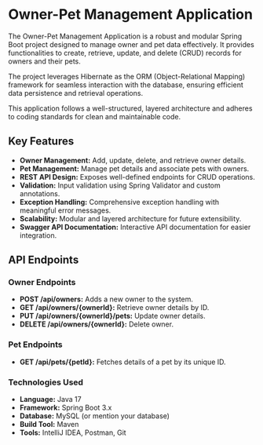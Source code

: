 # Owner-Pet Management Application
The Owner-Pet Management Application is a robust and modular Spring Boot project designed to manage owner and pet data effectively. It provides functionalities to create, retrieve, update, and delete (CRUD) records for owners and their pets.

The project leverages Hibernate as the ORM (Object-Relational Mapping) framework for seamless interaction with the database, ensuring efficient data persistence and retrieval operations.

This application follows a well-structured, layered architecture and adheres to coding standards for clean and maintainable code.

## Key Features
+ **Owner Management:** Add, update, delete, and retrieve owner details.
+ **Pet Management:** Manage pet details and associate pets with owners.
+ **REST API Design:** Exposes well-defined endpoints for CRUD operations.
+ **Validation:** Input validation using Spring Validator and custom annotations.
+ **Exception Handling:** Comprehensive exception handling with meaningful error messages.
+ **Scalability:** Modular and layered architecture for future extensibility.
+ **Swagger API Documentation:** Interactive API documentation for easier integration.

## API Endpoints
### Owner Endpoints
+ **POST /api/owners:** Adds a new owner to the system. </br>
+ **GET /api/owners/{ownerId}:** Retrieve owner details by ID. </br>
+ **PUT /api/owners/{ownerId}/pets:** Update owner details. </br>
+ **DELETE /api/owners/{ownerId}:** Delete owner.

### Pet Endpoints
+ **GET /api/pets/{petId}:** Fetches details of a pet by its unique ID.

### Technologies Used
+ **Language:** Java 17
+ **Framework:** Spring Boot 3.x
+ **Database:** MySQL (or mention your database)
+ **Build Tool:** Maven
+ **Tools:** IntelliJ IDEA, Postman, Git
